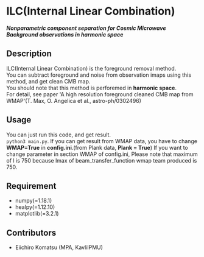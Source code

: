 # ILC(Internal Linear Combination)

***Nonparametric component separation for Cosmic Microwave Background observations in harmonic space***


## Description

ILC(Internal Linear Combination) is the foreground removal method.  
You can subtract foreground and noise from observation imaps using this method, and get clean CMB map.  
You should note that this method is perforemed in **harmonic space**.  
For detail, see paper 'A high resolution foreground cleaned CMB map from WMAP'(T. Max, O. Angelica et al., astro-ph/0302496)

## Usage

You can just run this code, and get result.  
`python3 main.py`. 
If you can get result from WMAP data, you have to change **WMAP=True** in **config.ini**.(from Plank data, **Plank = True**) 
If you want to change parameter in section WMAP of config.ini, Please note that maximum of l is 750 because lmax of beam_transfer_function wmap team produced is 750.



## Requirement

- numpy(=1.18.1)
- healpy(=1.12.10)
- matplotlib(=3.2.1)


## Contributors

- Eiichiro Komatsu (MPA, KavliIPMU)


